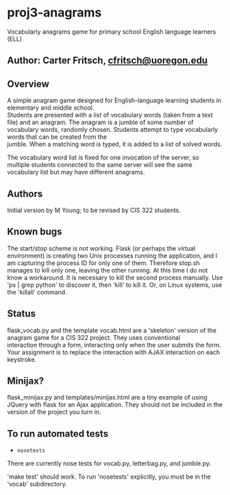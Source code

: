 # proj3-anagrams
Vocabularly anagrams game for primary school English language learners (ELL)


## Author: Carter Fritsch, cfritsch@uoregon.edu

## Overview

A simple anagram game designed for English-language learning students in 
elementary and middle school.  
Students are presented with a list of vocabulary words (taken from a text file) 
and an anagram.  The anagram is a jumble of some number of vocabulary words, randomly chosen.  Students attempt to type vocabularly words that can be created from the  
jumble.  When a matching word is typed, it is added to a list of solved words. 

The vocabulary word list is fixed for one invocation of the server, so multiple
students connected to the same server will see the same vocabulary list but may 
have different anagrams.

## Authors 

Initial version by M Young; to be revised by CIS 322 students. 

## Known bugs

The start/stop scheme is not working.  Flask (or perhaps the virtual
environment) is creating two Unix processes running the application,
and I am capturing the process ID for only one of them.  Therefore
stop.sh manages to kill only one, leaving the other running.  At this
time I do not know a workaround.  It is necessary to kill the second
process manually.  Use 'ps | grep python' to discover it, then 'kill'
to kill it.  Or, on Linux systems, use the 'killall' command. 

## Status

flask_vocab.py and the template vocab.html are a 'skeleton' version 
of the anagram game for a CIS 322 project.  They uses conventional  
interaction through a form, interacting only when the user submits the form. 
Your assignment is to replace the interaction with AJAX interaction on each 
keystroke. 

## Minijax? 

flask_minijax.py and templates/minijax.html are a tiny example of using JQuery 
with flask for an Ajax application.  They should not be included in the
version of the project you turn in. 


## To run automated tests 
* `nosetests`

There are currently nose tests for vocab.py, letterbag.py, and jumble.py. 

'make test' should work.  To run 'nosetests' explicitly, you must be
in the 'vocab' subdirectory. 

